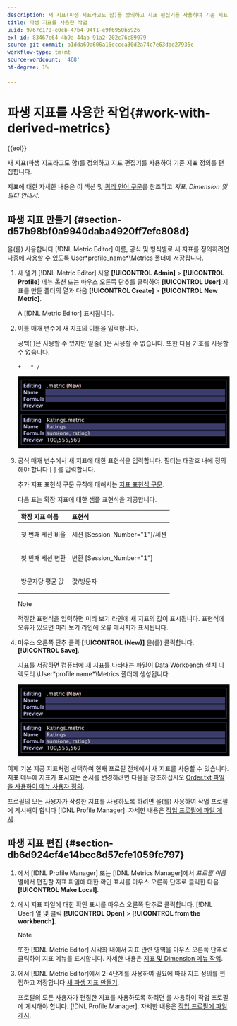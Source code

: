 ```yaml
---
description: 새 지표(파생 지표라고도 함)를 정의하고 지표 편집기를 사용하여 기존 지표 정의를 편집합니다.
title: 파생 지표를 사용한 작업
uuid: 9767c170-e0cb-47b4-94f1-e9f6950b5926
exl-id: 83467c64-4b9a-44ab-91a2-202c76c89979
source-git-commit: b1dda69a606a16dccca30d2a74c7e63dbd27936c
workflow-type: tm+mt
source-wordcount: '468'
ht-degree: 1%

---
```


# 파생 지표를 사용한 작업{#work-with-derived-metrics}

{{eol}}

새 지표(파생 지표라고도 함)를 정의하고 지표 편집기를 사용하여 기존 지표 정의를 편집합니다.

지표에 대한 자세한 내용은 이 섹션 및 [쿼리 언어 구문](../../../../home/c-get-started/c-qry-lang-syntx/c-qry-lang-syntx.md#concept-15d1d3f5164a47d49468c5acb7299d9f)를 참조하고 *지표, Dimension 및 필터 안내서*.

## 파생 지표 만들기 {#section-d57b98bf0a9940daba4920ff7efc808d}

을(를) 사용합니다 [!DNL Metric Editor] 이름, 공식 및 형식별로 새 지표를 정의하려면 나중에 사용할 수 있도록 User\*profile_name*\Metrics 폴더에 저장됩니다.

1. 새 열기 [!DNL Metric Editor] 사용 **[!UICONTROL Admin]** > **[!UICONTROL Profile]** 메뉴 옵션 또는 마우스 오른쪽 단추를 클릭하여 **[!UICONTROL User]** 지표를 만들 폴더의 열과 다음 **[!UICONTROL Create]** > **[!UICONTROL New Metric]**.

   A [!DNL Metric Editor] 표시됩니다.

1. 이름 매개 변수에 새 지표의 이름을 입력합니다.

   공백( )은 사용할 수 있지만 밑줄(_)은 사용할 수 없습니다. 또한 다음 기호를 사용할 수 없습니다.

   `+ - * /`

   ![](assets/vis_MetricEditor_NewAndEditing.png)

1. 공식 매개 변수에서 새 지표에 대한 표현식을 입력합니다. 필터는 대괄호 내에 정의해야 합니다 [ ] 를 입력합니다.

   추가 지표 표현식 구문 규칙에 대해서는 [지표 표현식 구문](../../../../home/c-get-started/c-qry-lang-syntx/c-syntx-mtrc-exp.md#concept-bbf440a0307549e088df491b51b51d66).

   다음 표는 확장 지표에 대한 샘플 표현식을 제공합니다.

   <table id="table_ED77997FC08F492490DCAC3C4153781C"> 
   <thead> 
   <tr> 
      <th colname="col1" class="entry"> 확장 지표 이름 </th> 
      <th colname="col2" class="entry"> 표현식 </th> 
   </tr>
   </thead>
   <tbody> 
   <tr> 
      <td colname="col1"> <p>첫 번째 세션 비율 </p> </td> 
      <td colname="col2"> <p><span class="filepath"> 세션 [Session_Number="1"]/세션</span> </p> </td> 
   </tr> 
   <tr> 
      <td colname="col1"> <p>첫 번째 세션 변환 </p> </td> 
      <td colname="col2"> <p><span class="filepath"> 변환 [Session_Number="1"]</span> </p> </td> 
   </tr> 
   <tr> 
      <td colname="col1"> <p>방문자당 평균 값 </p> </td> 
      <td colname="col2"> <p><span class="filepath"> 값/방문자</span> </p> </td> 
   </tr> 
   </tbody> 
   </table>

   >[!NOTE]
   >
   >적절한 표현식을 입력하면 미리 보기 라인에 새 지표의 값이 표시됩니다. 표현식에 오류가 있으면 미리 보기 라인에 오류 메시지가 표시됩니다.

1. 마우스 오른쪽 단추 클릭 **[!UICONTROL (New)]** 을(를) 클릭합니다. **[!UICONTROL Save]**.

   지표를 저장하면 컴퓨터에 새 지표를 나타내는 파일이 Data Workbench 설치 디렉토리 \User\*profile name*\Metrics 폴더에 생성됩니다.

   ![](assets/vis_MetricEditor_NewAndEditing.png)

이제 기본 제공 지표처럼 선택하여 현재 프로필 전체에서 새 지표를 사용할 수 있습니다. 지표 메뉴에 지표가 표시되는 순서를 변경하려면 다음을 참조하십시오 [Order.txt 파일을 사용하여 메뉴 사용자 정의](../../../../home/c-get-started/c-intf-anlys-ftrs/c-ctm-menus/t-cstm-menus-ordr-files.md#task-a391800a8dd444deb3e1516d5189f999).

프로필의 모든 사용자가 작성한 지표를 사용하도록 하려면 을(를) 사용하여 작업 프로필에 게시해야 합니다 [!DNL Profile Manager]. 자세한 내용은 [작업 프로필에 파일 게시](../../../../home/c-get-started/c-admin-intrf/c-prof-mgr/t-pub-files-wkg-prof.md#task-a0106e010c834d16bd60eef4721b6af9).

## 파생 지표 편집 {#section-db6d924cf4e14bcc8d57cfe1059fc797}

1. 에서 [!DNL Profile Manager] 또는 [!DNL Metrics Manager]에서 *프로필 이름* 열에서 편집할 지표 파일에 대한 확인 표시를 마우스 오른쪽 단추로 클릭한 다음 **[!UICONTROL Make Local]**.
1. 에서 지표 파일에 대한 확인 표시를 마우스 오른쪽 단추로 클릭합니다. [!DNL User] 열 및 클릭 **[!UICONTROL Open]** > **[!UICONTROL from the workbench]**.

   >[!NOTE]
   >
   >또한 [!DNL Metric Editor] 시각화 내에서 지표 관련 영역을 마우스 오른쪽 단추로 클릭하여 지표 메뉴를 표시합니다. 자세한 내용은 [지표 및 Dimension 메뉴 작업](../../../../home/c-get-started/c-vis/c-met-dim-menus.md#concept-50f07ae47c3e4f94ad7d3d7f8293ccac).

1. 에서 [!DNL Metric Editor]에서 2-4단계를 사용하여 필요에 따라 지표 정의를 편집하고 저장합니다 [새 파생 지표 만들기](../../../../home/c-get-started/c-admin-intrf/c-prof-mgr/c-drvd-mtrcs.md#section-d57b98bf0a9940daba4920ff7efc808d).

   프로필의 모든 사용자가 편집한 지표를 사용하도록 하려면 를 사용하여 작업 프로필에 게시해야 합니다. [!DNL Profile Manager]. 자세한 내용은 [작업 프로필에 파일 게시](../../../../home/c-get-started/c-admin-intrf/c-prof-mgr/t-pub-files-wkg-prof.md#task-a0106e010c834d16bd60eef4721b6af9).
